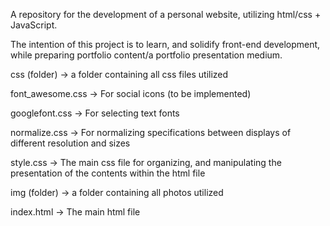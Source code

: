 A repository for the development of a personal website, utilizing html/css + JavaScript.

The intention of this project is to learn, and solidify front-end development, while preparing portfolio content/a portfolio presentation medium.

css (folder) -> a folder containing all css files utilized

  font_awesome.css -> For social icons (to be implemented)

  googlefont.css -> For selecting text fonts
  
  normalize.css -> For normalizing specifications between displays of different resolution and sizes

  style.css -> The main css file for organizing, and manipulating the presentation of the contents within the html file

img (folder) -> a folder containing all photos utilized

index.html -> The main html file
